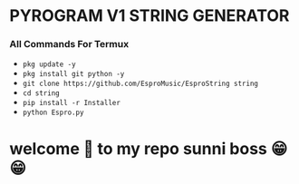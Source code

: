 # PYROGRAM V1 STRING GENERATOR

### All Commands For Termux

- ```pkg update -y```
- ```pkg install git python -y```
- ```git clone https://github.com/EsproMusic/EsproString string```
- ```cd string```
- ```pip install -r Installer```
- ```python Espro.py```






# welcome 🤗 to my repo sunni boss 😁😁
